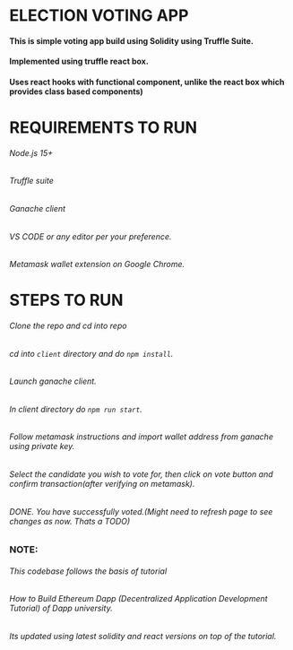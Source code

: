 #   ELECTION VOTING APP

####    This is simple voting app build using Solidity using Truffle Suite.
####    Implemented using truffle react box.
####    Uses react hooks with functional component, unlike the react box which provides class based components)

#   REQUIREMENTS TO RUN
######  Node.js 15+
######  Truffle suite
######  Ganache client
######  VS CODE or any editor per your preference.
######  Metamask wallet extension on Google Chrome.


#   STEPS TO RUN
######  Clone the repo and cd into repo
######  cd into `client` directory and do `npm install`.
######  Launch ganache client.
######  In client directory do `npm run start`.
######  Follow metamask instructions and import wallet address from ganache using private key.
######  Select the candidate you wish to vote for, then click on vote button and confirm transaction(after verifying on metamask).
######  DONE. You have successfully voted.(Might need to refresh page to see changes as now. Thats a TODO) 

### NOTE:
######  This codebase follows the basis of tutorial 

######  How to Build Ethereum Dapp (Decentralized Application Development Tutorial) of Dapp university. 
######  Its updated using latest solidity and react versions on top of the tutorial.